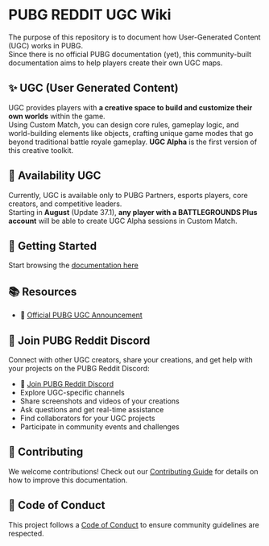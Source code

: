 # PUBG REDDIT UGC Wiki

The purpose of this repository is to document how User-Generated Content (UGC) works in PUBG.  
Since there is no official PUBG documentation (yet), this community-built documentation aims to help players create their own UGC maps.

## ✨ UGC (User Generated Content)

UGC provides players with **a creative space to build and customize their own worlds** within the game.  
Using Custom Match, you can design core rules, gameplay logic, and world-building elements like objects, crafting unique game modes that go beyond traditional battle royale gameplay. **UGC Alpha** is the first version of this creative toolkit.

## 📅 Availability UGC

Currently, UGC is available only to PUBG Partners, esports players, core creators, and competitive leaders.  
Starting in **August** (Update 37.1), **any player with a BATTLEGROUNDS Plus account** will be able to create UGC Alpha sessions in Custom Match.

## 🚀 Getting Started

Start browsing the [documentation here](docs/README.md)

## 📚 Resources

- 🔗 [Official PUBG UGC Announcement](https://pubg.com/en/news/8865)

## 💬 Join PUBG Reddit Discord

Connect with other UGC creators, share your creations, and get help with your projects on the PUBG Reddit Discord:

- 🔗 [Join PUBG Reddit Discord](https://discord.gg/pubgreddit)
- Explore UGC-specific channels
- Share screenshots and videos of your creations
- Ask questions and get real-time assistance
- Find collaborators for your UGC projects
- Participate in community events and challenges

## 📝 Contributing

We welcome contributions! Check out our [Contributing Guide](CONTRIBUTING.md) for details on how to improve this documentation.

## 🤝 Code of Conduct

This project follows a [Code of Conduct](CODE_OF_CONDUCT.md) to ensure community guidelines are respected.
